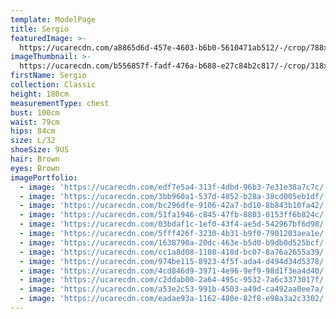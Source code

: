 ```yaml
---
template: ModelPage
title: Sergio
featuredImage: >-
  https://ucarecdn.com/a8865d6d-457e-4603-b6b0-5610471ab512/-/crop/788x373/4,46/-/preview/
imageThumbnail: >-
  https://ucarecdn.com/b556857f-fadf-476a-b688-e27c84b2c817/-/crop/318x460/210,29/-/preview/
firstName: Sergio
collection: Classic
height: 180cm
measurementType: chest
bust: 100cm
waist: 79cm
hips: 84cm
size: L/32
shoeSize: 9US
hair: Brown
eyes: Brown
imagePortfolio:
  - image: 'https://ucarecdn.com/edf7e5a4-313f-4dbd-96b3-7e31e38a7c7c/'
  - image: 'https://ucarecdn.com/3bb960a1-537d-4852-b28a-38cd005eb1df/'
  - image: 'https://ucarecdn.com/bc296dfe-9106-42a7-bd10-8b843b10fa42/'
  - image: 'https://ucarecdn.com/51fa1946-c845-47fb-8803-0153ff6b824c/'
  - image: 'https://ucarecdn.com/03bdaf1c-1ef0-43f4-ae5d-542967bf6d98/'
  - image: 'https://ucarecdn.com/5fff426f-3230-4b31-b9f0-7901203aea1e/'
  - image: 'https://ucarecdn.com/1638790a-20dc-463e-b5d0-b9db0d525bcf/'
  - image: 'https://ucarecdn.com/cc1a8d08-1108-418d-bc07-8a76a2655a39/'
  - image: 'https://ucarecdn.com/974be115-8923-4f5f-ada4-d494d34d5378/'
  - image: 'https://ucarecdn.com/4cd846d9-3971-4e96-9ef9-98d1f3ea4d40/'
  - image: 'https://ucarecdn.com/c2ddab00-2a64-495c-9532-7a6c3373017f/'
  - image: 'https://ucarecdn.com/a53e2c53-991b-4503-a49d-ca492aa0ee7a/'
  - image: 'https://ucarecdn.com/eadae93a-1162-480e-82f8-e98a3a2c3302/'
---
```


